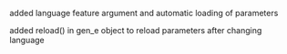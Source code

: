 added language feature argument and automatic loading of parameters

added reload() in gen_e object to reload parameters after changing language
